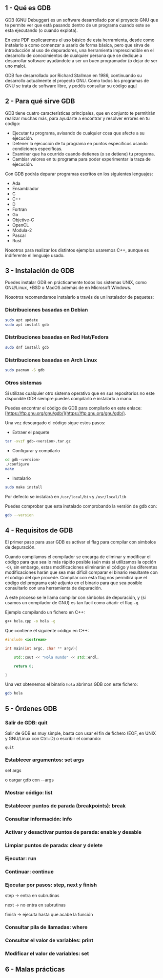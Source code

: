 ## 1 - Qué es GDB

GDB (GNU Debugger) es un software desarrollado por el proyecto GNU que te permite ver que está pasando dentro de un programa cuando este se esta ejecutando (o cuando explota).

En este PDF explicaremos el uso básico de esta herramienta, desde como instalarlo a como comenzar a usarlo de forma básica, pero que sirva de introducción al uso de depuradores, una herramienta imprescindible en el desarrollo de conocimientos de cualquier persona que se dedique a desarrollar software ayudándote a ser un buen programador (o dejar de ser uno malo).

GDB fue desarrollado por Richard Stallman en 1986, continuando su desarrollo actualmente el proyecto GNU. Como todos los programas de GNU se trata de software libre, y podéis consultar su código [aquí](https://sourceware.org/git/gitweb.cgi?p=binutils-gdb.git)

## 2 - Para qué sirve GDB

GDB tiene cuatro características principales, que en conjunto te permitirán realizar muchas más, para ayudarte a encontrar y resolver errores en tu código:

- Ejecutar tu programa, avisando de cualquier cosa que afecte a su ejecución.
- Detener la ejecución de tu programa en puntos específicos usando condiciones específicas.
- Examinar que ha ocurrido cuando detienes (o se detiene) tu programa.
- Cambiar valores en tu programa para poder experimentar la traza de ejecución.

Con GDB podrás depurar programas escritos en los siguientes lenguajes:

- Ada
- Ensamblador
- C
- C++
- D
- Fortran
- Go
- Objetive-C
- OpenCL
- Modula-2
- Pascal
- Rust

Nosotros para realizar los distintos ejemplos usaremos C++, aunque es indiferente el lenguaje usado.

## 3 - Instalación de GDB

Puedes instalar GDB en prácticamente todos los sistemas UNIX, como GNU/Linux, \*BSD o MacOS además de en Microsoft Windows.

Nosotros recomendamos instalarlo a través de un instalador de paquetes:

### Distribuciones basadas en Debian

```sh
sudo apt update
sudo apt install gdb
```

### Distribuciones basadas en Red Hat/Fedora

```sh
sudo dnf install gdb
```

### Distribuciones basadas en Arch Linux

```sh
sudo pacman -S gdb
```

### Otros sistemas

Si utilizas cualquier otro sistema operativo que en sus repositorios no este disponible GDB siempre puedes compilarlo e instalarlo a mano.

Puedes encontrar el código de GDB para compilarlo en este enlace: [https://ftp.gnu.org/gnu/gdb/](https://ftp.gnu.org/gnu/gdb/).

Una vez descargado el código sigue estos pasos:

- Extraer el paquete

```sh
tar -xvzf gdb-<version>.tar.gz
```

- Configurar y compilarlo

```sh
cd gdb-<version>
./configure
make
```

- Instalarlo

```sh
sudo make install
```

Por defecto se instalará en `/usr/local/bin` y `/usr/local/lib`

Puedes comprobar que esta instalado comprobando la versión de gdb con:

```sh
gdb --version
```

## 4 - Requisitos de GDB

El primer paso para usar GDB es activar el flag para compilar con símbolos de depuración.

Cuando compilamos el compilador se encarga de eliminar y modificar el código para que sea lo más rápido posible (aún más si utilizamos la opción `-O`), sin embargo, estas modificaciones eliminarán el código y las diferentes modificaciones harán que sea más difícil comparar el binario resultante con el código del que procede. Compilar con esta flag nos permitirá que el código del programa esté adjunto en el binario para que sea posible consultarlo con una herramienta de depuración.

A este proceso se le llama compilar con símbolos de depuración, y (si usamos un compilador de GNU) es tan facil como añadir el flag `-g`.

Ejemplo compilando un fichero en C++:

```sh
g++ hola.cpp -o hola -g
```

Que contiene el siguiente código en C++:

```c++
#include <iostream>

int main(int argc, char ** argv){

	std::cout << "Hola mundo" << std::endl;

	return 0;

}
```

Una vez obtenemos el binario `hola` abrimos GDB con este fichero:

```sh
gdb hola
```

## 5 - Órdenes GDB

### Salir de GDB: quit

Salir de GDB es muy simple, basta con usar el fin de fichero (EOF, en UNIX y GNU/Linux con Ctrl+D) o escribir el comando:

```gdb
quit
```

### Establecer argumentos: set args

set args

o cargar gdb con --args

### Mostrar código: list

### Establecer puntos de parada (breakpoints): break

### Consultar información: info

### Activar y desactivar puntos de parada: enable y desable

### Limpiar puntos de parada: clear y delete


### Ejecutar: run

### Continuar: continue

### Ejecutar por pasos: step, next y finish

step -> entra en subrutinas

next -> no entra en subrutinas

finish -> ejecuta hasta que acabe la función

### Consultar pila de llamadas: where

### Consultar el valor de variables: print

### Modificar el valor de variables: set

## 6 - Malas prácticas
